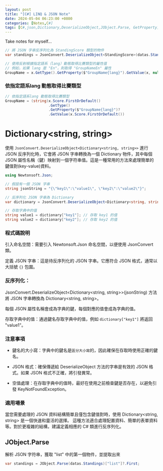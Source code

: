```yaml
---
layout: post
title: "[C#] LINQ & JSON Note"
date: 2024-05-04 06:23:00 +0800
categories: [Notes,C#]
tags: [C#,json,Dictionary,DeserializeObject,JObject.Parse, GetProperty]
---
```


Take notes for myself...

```c#
// 將 JSON 字串反序列化為 StandingScore 類型的物件
var standings = JsonConvert.DeserializeObject<StandingScore>(datas.Standings);
```


```c#
// 使用反射根據指定語系（lang）動態取得比賽類型的屬性值
// 例如，如果 lang 是 "En"，則取得 "GroupNameEn" 屬性
GroupName = x.GetType().GetProperty($"GroupName{lang}").GetValue(x, null).ToString()
```

### 依指定語系lang 動態取得比賽類型



```c#
// 依指定語系lang 動態取得比賽類型
GroupName = (string)x.Score.FirstOrDefault()
                    .GetType()
                    .GetProperty($"GroupName{lang}")?
                    .GetValue(x.Score.FirstOrDefault())
```

# Dictionary<string, string>
使用 `JsonConvert.DeserializeObject<Dictionary<string, string>>` 進行 JSON 反序列化時，它會將 JSON 字串轉換為一個 Dictionary 物件，其中每個 JSON 屬性名稱（鍵）映射到一個字符串值。這是一種常用的方法來處理簡單的鍵值對(key-value)資料。

```c#
using Newtonsoft.Json;

// 假設有一個 JSON 字串
string jsonString = "{\"key1\":\"value1\", \"key2\":\"value2\"}";

// 反序列化 JSON 字串為 Dictionary
var dictionary = JsonConvert.DeserializeObject<Dictionary<string, string>>(jsonString);

// 存取字典中的值
string value1 = dictionary["key1"]; // 存取 key1 的值
string value2 = dictionary["key2"]; // 存取 key2 的值
```

### 程式碼說明

引入命名空間：需要引入 Newtonsoft.Json 命名空間，以便使用 JsonConvert 類。      

定義 JSON 字串：這是待反序列化的 JSON 字串。它應符合 JSON 格式，通常以大括號 `{}` 包圍。

### 反序列化：

JsonConvert.DeserializeObject<Dictionary<string, string>>(jsonString) 方法將 JSON 字串轉換為 Dictionary<string, string>。       

每個 JSON 屬性名稱會成為字典的鍵，每個對應的值會成為字典的值。      

存取字典中的值：通過鍵名存取字典中的值，例如 `dictionary["key1"]` 將返回 "value1"。       


### 注意事項
- 鍵名的大小寫：字典中的鍵名是`區分大小寫`的，因此確保在存取時使用正確的鍵名。  

- JSON 格式：確保傳遞給 DeserializeObject 方法的字串是有效的 JSON 格式。如果 JSON 格式不正確，將引發異常。
- 空值處理：在存取字典中的值時，最好在使用之前檢查鍵是否存在，以避免引發 KeyNotFoundException。

### 適用場景
當您需要處理的 JSON 資料結構簡單且僅包含鍵值對時，使用 Dictionary<string, string> 是一個快速和靈活的選擇。
這種方法適合處理配置資料、簡單的表單資料等。對於更複雜的結構，建議定義相應的 C# 類進行反序列化。

## JObject.Parse

解析 JSON 字符串，獲取 "list" 中的第一個物件，並提取出來

```c#
var standings = JObject.Parse(datas.Standings)["list"]?.First;
```
